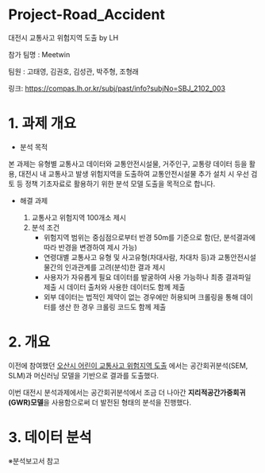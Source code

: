 # Project-Road_Accident
대전시 교통사고 위험지역 도출 by LH

참가 팀명 : Meetwin

팀원 : 고태영, 김권호, 김성관, 박주형, 조형래

링크: https://compas.lh.or.kr/subj/past/info?subjNo=SBJ_2102_003

# 1. 과제 개요

 - 분석 목적

본 과제는 유형별 교통사고 데이터와 교통안전시설물, 거주인구, 교통량 데이터 등을 활용, 대전시 내 교통사고 발생 위험지역을 도출하여 교통안전시설물 추가 설치 시 우선 검토 등 정책 기초자료로 활용하기 위한 분석 모델 도출을 목적으로 합니다.

 - 해결 과제

    1. 교통사고 위험지역 100개소 제시
    2. 분석 조건
       - 위험지역 범위는 중심점으로부터 반경 50m를 기준으로 함(단, 분석결과에 따라 반경을 변경하여 제시 가능)
       - 연령대별 교통사고 유형 및 사고유형(차대사람, 차대차 등)과 교통안전시설물간의 인과관계를 고려(분석)한 결과 제시
       - 사용자가 자유롭게 필요 데이터를 발굴하여 사용 가능하나 최종 결과파일 제출 시 데이터 출처와 사용한 데이터도 함께 제출
       - 외부 데이터는 법적인 제약이 없는 경우에만 허용되며 크롤링을 통해 데이터를 생산 한 경우 크롤링 코드도 함께 제출


# 2. 개요

이전에 참여했던 [오산시 어린이 교통사고 위험지역 도출](https://github.com/tjdrhks0808/Project-Child_Road_Accident) 에서는 공간회귀분석(SEM, SLM)과 머신러닝 모델을 기반으로 결과를 도출했다.

이번 대전시 분석과제에서는 공간회귀분석에서 조금 더 나아간 **지리적공간가중회귀(GWR)모델**을 사용함으로써 더 발전된 형태의 분석을 진행했다.

# 3. 데이터 분석

※분석보고서 참고
